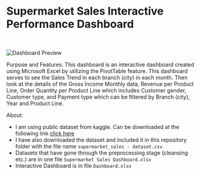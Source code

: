 # Supermarket Sales Interactive Performance Dashboard
<br>

![Dashboard Preview](https://github.com/arifagus/data-visualization/blob/main/supermarket-sales-dashboard/Dashboard%20Preview.png?raw=true)
<br>

Purpose and Features:
This dashboard is an interactive dashboard created using Microsoft Excel by utilizing the PivotTable feature. This dashboard serves to see the Sales Trend in each branch (city) in each month. Then look at the details of the Gross Income Monthly data, Revenue per Product Line, Order Quantity per Product Line which includes Customer gender, Customer type, and Payment type which can be filtered by Branch (city), Year and Product Line.

About:
* I am using public dataset from kaggle. Can be downloaded at the following link [click here](https://www.kaggle.com/aungpyaeap/supermarket-sales)
* I have also downloaded the dataset and included it in this repository folder with the file name `supermarket_sales - dataset.csv`
* Datasets that have gone through the preprocessing stage (cleansing etc.) are in one file `Supermarket Sales Dashboard.xlsx`
* Interactive Dashboard is in file `Dashboard.xlsx`
